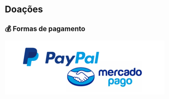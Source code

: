# Doações

## 💰 Formas de pagamento

![Para pagamentos via Mercado Pago entre em contato com a staff no servidor Discord](../.gitbook/assets/147-des-1170x395.png)

